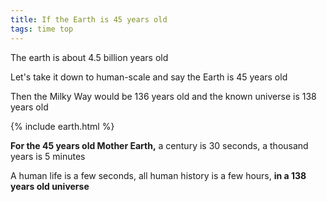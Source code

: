 ```yaml
---
title: If the Earth is 45 years old  
tags: time top
---
```


The earth is about 4.5 billion years old

Let's take it down to human-scale and say the Earth is 45 years old

Then the Milky Way would be 136 years old and the known universe is 138 years old  

{% include earth.html %}

**For the 45 years old Mother Earth,** a century is 30 seconds, a thousand years is 5 minutes 

A human life is a few seconds, all human history is a few hours, **in a 138 years old universe**